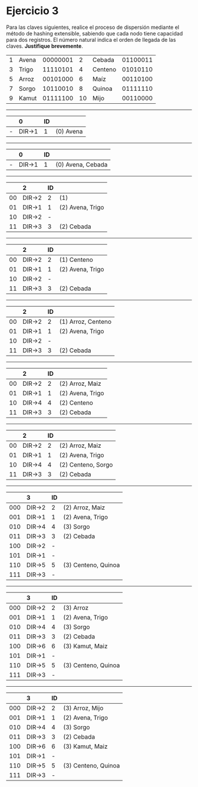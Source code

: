 # Ejercicio 3

Para las claves siguientes, realice el proceso de dispersión mediante el método de hashing extensible, sabiendo que cada nodo tiene capacidad para dos registros. El número natural indica el orden de llegada de las claves. **Justifique brevemente**.

|     |       |          |     |         |          |
| --- | ----- | -------- | --- | ------- | -------- |
| 1   | Avena | 00000001 | 2   | Cebada  | 01100011 |
| 3   | Trigo | 11110101 | 4   | Centeno | 01010110 |
| 5   | Arroz | 00101000 | 6   | Maíz    | 00110100 |
| 7   | Sorgo | 10110010 | 8   | Quinoa  | 01111110 |
| 9   | Kamut | 01111100 | 10  | Mijo    | 00110000 |

---

||0|ID||
|:--|:--|:--|:--|
|-|DIR->1|1|(0) Avena|

---

||0|ID||
|:--|:--|:--|:--|
|-|DIR->1|1|(0) Avena, Cebada|

---

||2|ID||
|:--|:--|:--|:--|
|00|DIR->2|2|(1) |
|01|DIR->1|1|(2) Avena, Trigo |
|10|DIR->2|-||
|11|DIR->3|3|(2) Cebada |

---

||2|ID||
|:--|:--|:--|:--|
|00|DIR->2|2|(1) Centeno |
|01|DIR->1|1|(2) Avena, Trigo |
|10|DIR->2|-||
|11|DIR->3|3|(2) Cebada |

---

||2|ID||
|:--|:--|:--|:--|
|00|DIR->2|2|(1) Arroz, Centeno |
|01|DIR->1|1|(2) Avena, Trigo |
|10|DIR->2|-||
|11|DIR->3|3|(2) Cebada |

---

||2|ID||
|:--|:--|:--|:--|
|00|DIR->2|2|(2) Arroz, Maiz |
|01|DIR->1|1|(2) Avena, Trigo |
|10|DIR->4|4|(2) Centeno|
|11|DIR->3|3|(2) Cebada |

---

||2|ID||
|:--|:--|:--|:--|
|00|DIR->2|2|(2) Arroz, Maiz |
|01|DIR->1|1|(2) Avena, Trigo |
|10|DIR->4|4|(2) Centeno, Sorgo|
|11|DIR->3|3|(2) Cebada |

---

||3|ID||
|:--|:--|:--|:--|
|000|DIR->2|2|(2) Arroz, Maiz |
|001|DIR->1|1|(2) Avena, Trigo |
|010|DIR->4|4|(3) Sorgo|
|011|DIR->3|3|(2) Cebada |
|100|DIR->2|-||
|101|DIR->1|-||
|110|DIR->5|5|(3) Centeno, Quinoa |
|111|DIR->3|-||

---

||3|ID||
|:--|:--|:--|:--|
|000|DIR->2|2|(3) Arroz |
|001|DIR->1|1|(2) Avena, Trigo |
|010|DIR->4|4|(3) Sorgo|
|011|DIR->3|3|(2) Cebada |
|100|DIR->6|6|(3) Kamut, Maiz |
|101|DIR->1|-||
|110|DIR->5|5|(3) Centeno, Quinoa |
|111|DIR->3|-||

---

||3|ID||
|:--|:--|:--|:--|
|000|DIR->2|2|(3) Arroz, Mijo |
|001|DIR->1|1|(2) Avena, Trigo |
|010|DIR->4|4|(3) Sorgo|
|011|DIR->3|3|(2) Cebada |
|100|DIR->6|6|(3) Kamut, Maiz |
|101|DIR->1|-||
|110|DIR->5|5|(3) Centeno, Quinoa |
|111|DIR->3|-||
